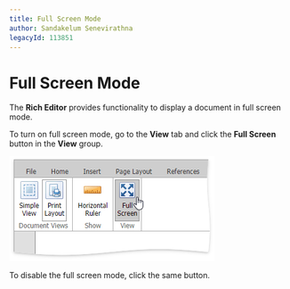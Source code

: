 ```yaml
---
title: Full Screen Mode
author: Sandakelum Senevirathna
legacyId: 113851
---
```

# Full Screen Mode
The **Rich Editor** provides functionality to display a document in full screen mode.

To turn on full screen mode, go to the **View** tab and click the **Full Screen** button in the **View** group.

![EUD_ASPxRichEdit_View_FullScreen](../../../images/img117878.png)

To disable the full screen mode, click the same button.